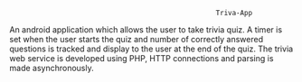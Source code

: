                                                        Triva-App
                                                          
 An android application which allows the user to take trivia quiz. A timer is set when the user starts the quiz and number of correctly answered questions is tracked and display to the user at the end of the quiz. The trivia web service is developed using PHP, HTTP connections and parsing is made asynchronously.                                                 
